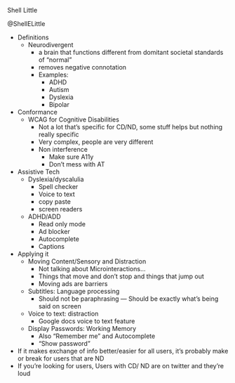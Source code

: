 Shell Little

@ShellELittle

* Definitions
  * Neurodivergent
    * a brain that functions different from domitant societal standards of “normal”
    * removes negative connotation
    * Examples:
      * ADHD
      * Autism
      * Dyslexia
      * Bipolar
* Conformance
  * WCAG for Cognitive Disabilities
    * Not a lot that’s specific for CD/ND, some stuff helps but nothing really specific
    * Very complex, people are very different
    * Non interference
      * Make sure A11y
      * Don’t mess with AT
* Assistive Tech
  * Dyslexia/dyscalulia
    * Spell checker
    * Voice to text
    * copy paste
    * screen readers
  * ADHD/ADD
    * Read only mode
    * Ad blocker
    * Autocomplete
    * Captions
* Applying it
  * Moving Content/Sensory and Distraction
    * Not talking about Microinteractions...
    * Things that move and don’t stop and things that jump out
    * Moving ads are barriers
  * Subtitles: Language processing
    * Should not be paraphrasing — Should be exactly what’s being said on screen
  * Voice to text: distraction
    * Google docs voice to text feature
  * Display Passwords: Working Memory
    * Also “Remember me” and Autocomplete
    * “Show password”
* If it makes exchange of info better/easier for all users, it’s probably make or break for users that are ND
* If you’re looking for users, Users with CD/ ND are on twitter and they’re loud